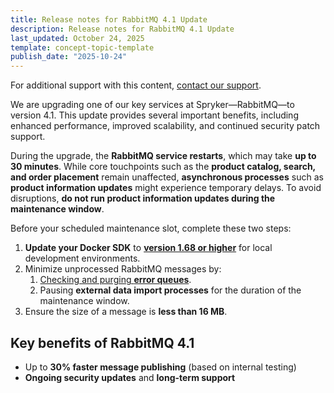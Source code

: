 ```yaml
---
title: Release notes for RabbitMQ 4.1 Update
description: Release notes for RabbitMQ 4.1 Update
last_updated: October 24, 2025
template: concept-topic-template
publish_date: "2025-10-24"
---
```


For additional support with this content, [contact our support](https://support.spryker.com/).

We are upgrading one of our key services at Spryker—RabbitMQ—to version 4.1. This update provides several important benefits, including enhanced performance, improved scalability, and continued security patch support.

During the upgrade, the **RabbitMQ service restarts**, which may take **up to 30 minutes**. While core touchpoints such as the **product catalog, search, and order placement** remain unaffected, **asynchronous processes** such as **product information updates** might experience temporary delays. To avoid disruptions, **do not run product information updates during the maintenance window**.

Before your scheduled maintenance slot, complete these two steps:
1. **Update your Docker SDK** to [**version 1.68 or higher**](https://github.com/spryker/docker-sdk/releases/tag/1.68.0) for local development environments.
2. Minimize unprocessed RabbitMQ messages by:
    1. [Checking and purging **error queues**](https://docs.spryker.com/docs/dg/dev/troubleshooting/troubleshooting-general-technical-issues/troubleshooting-rabbitmq/messages-are-moved-to-error-queues#cause).
    2. Pausing **external data import processes** for the duration of the maintenance window.
3. Ensure the size of a message is **less than 16 MB**.

## Key benefits of RabbitMQ 4.1

- Up to **30% faster message publishing** (based on internal testing)
- **Ongoing security updates** and **long-term support**

